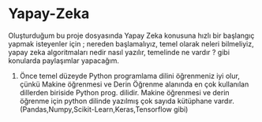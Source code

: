 # Yapay-Zeka

Oluşturduğum bu proje dosyasında Yapay Zeka konusuna hızlı bir başlangıç yapmak isteyenler için ; nereden başlamalıyız, temel olarak neleri bilmeliyiz, yapay zeka algoritmaları nedir nasıl yazılır, temelinde ne vardır ? gibi konularda paylaşımlar yapacağım.

1) Önce temel düzeyde Python programlama dilini öğrenmeniz iyi olur, çünkü Makine öğrenmesi ve Derin Öğrenme alanında en çok kullanılan dillerden biriside Python prog. dilidir. Makine öğrenmesi ve derin öğrenme için python dilinde yazılmış çok sayıda kütüphane vardır. (Pandas,Numpy,Scikit-Learn,Keras,Tensorflow gibi)


